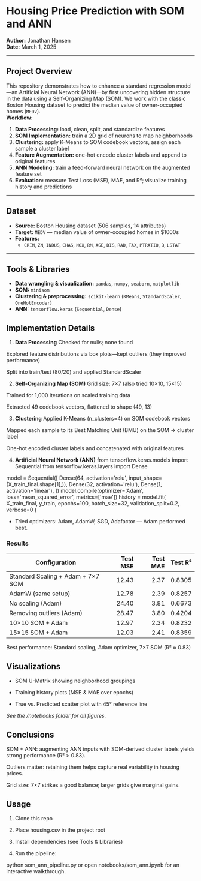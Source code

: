 # Housing Price Prediction with SOM and ANN

**Author:** Jonathan Hansen  
**Date:** March 1, 2025

---

## Project Overview
This repository demonstrates how to enhance a standard regression model—an Artificial Neural Network (ANN)—by first uncovering hidden structure in the data using a Self-Organizing Map (SOM). We work with the classic Boston Housing dataset to predict the median value of owner-occupied homes (`MEDV`).  
**Workflow:**
1. **Data Processing:** load, clean, split, and standardize features  
2. **SOM Implementation:** train a 2D grid of neurons to map neighborhoods  
3. **Clustering:** apply K-Means to SOM codebook vectors, assign each sample a cluster label  
4. **Feature Augmentation:** one-hot encode cluster labels and append to original features  
5. **ANN Modeling:** train a feed-forward neural network on the augmented feature set  
6. **Evaluation:** measure Test Loss (MSE), MAE, and R²; visualize training history and predictions  

---

## Dataset
- **Source:** Boston Housing dataset (506 samples, 14 attributes)  
- **Target:** `MEDV` — median value of owner-occupied homes in \$1000s  
- **Features:**
  - `CRIM`, `ZN`, `INDUS`, `CHAS`, `NOX`, `RM`, `AGE`, `DIS`, `RAD`, `TAX`, `PTRATIO`, `B`, `LSTAT`

---

## Tools & Libraries
- **Data wrangling & visualization:** `pandas`, `numpy`, `seaborn`, `matplotlib`  
- **SOM:** `minisom`  
- **Clustering & preprocessing:** `scikit-learn` (`KMeans`, `StandardScaler`, `OneHotEncoder`)  
- **ANN:** `tensorflow.keras` (`Sequential`, `Dense`)  

## Implementation Details
1. **Data Processing**
Checked for nulls; none found

Explored feature distributions via box plots—kept outliers (they improved performance)

Split into train/test (80/20) and applied StandardScaler

2. **Self-Organizing Map (SOM)**
Grid size: 7×7 (also tried 10×10, 15×15)

Trained for 1,000 iterations on scaled training data

Extracted 49 codebook vectors, flattened to shape (49, 13)

3. **Clustering**
Applied K-Means (n_clusters=4) on SOM codebook vectors

Mapped each sample to its Best Matching Unit (BMU) on the SOM → cluster label

One-hot encoded cluster labels and concatenated with original features

4. **Artificial Neural Network (ANN)**
from tensorflow.keras.models import Sequential
from tensorflow.keras.layers import Dense

model = Sequential([
    Dense(64, activation='relu', input_shape=(X_train_final.shape[1],)),
    Dense(32, activation='relu'),
    Dense(1, activation='linear'),
])
model.compile(optimizer='Adam', loss='mean_squared_error', metrics=['mae'])
history = model.fit(
    X_train_final, y_train,
    epochs=100, batch_size=32,
    validation_split=0.2, verbose=0
)

- Tried optimizers: Adam, AdamW, SGD, Adafactor — Adam performed best.

### **Results**
| Configuration                         | Test MSE | Test MAE | Test R²  |
|---------------------------------------|---------:|---------:|---------:|
| Standard Scaling + Adam + 7×7 SOM     |    12.43 |     2.37 |   0.8305 |
| AdamW (same setup)                    |    12.78 |     2.39 |   0.8257 |
| No scaling (Adam)                     |    24.40 |     3.81 |   0.6673 |
| Removing outliers (Adam)              |    28.47 |     3.80 |   0.4204 |
| 10×10 SOM + Adam                      |    12.97 |     2.34 |   0.8232 |
| 15×15 SOM + Adam                      |    12.03 |     2.41 |   0.8359 |


Best performance: Standard scaling, Adam optimizer, 7×7 SOM (R² ≈ 0.83)

## Visualizations
- SOM U-Matrix showing neighborhood groupings

- Training history plots (MSE & MAE over epochs)

- True vs. Predicted scatter plot with 45° reference line

*See the /notebooks folder for all figures.*

## Conclusions
SOM + ANN: augmenting ANN inputs with SOM-derived cluster labels yields strong performance (R² > 0.83).

Outliers matter: retaining them helps capture real variability in housing prices.

Grid size: 7×7 strikes a good balance; larger grids give marginal gains.

## Usage
1. Clone this repo

2. Place housing.csv in the project root

3. Install dependencies (see Tools & Libraries)

4. Run the pipeline:

python som_ann_pipeline.py
or open notebooks/som_ann.ipynb for an interactive walkthrough.